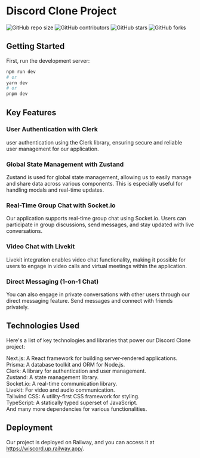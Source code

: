# Discord Clone Project

![GitHub repo size](https://img.shields.io/github/repo-size/weeeeey/discord-clone)
![GitHub contributors](https://img.shields.io/github/contributors/weeeeey/discord-clone)
![GitHub stars](https://img.shields.io/github/stars/weeeeey/discord-clone?style=social)
![GitHub forks](https://img.shields.io/github/forks/weeeeey/discord-clone?style=social)

## Getting Started

First, run the development server:

```bash
npm run dev
# or
yarn dev
# or
pnpm dev
```

## Key Features

### User Authentication with Clerk

user authentication using the Clerk library, ensuring secure and reliable user management for our application.

### Global State Management with Zustand

Zustand is used for global state management, allowing us to easily manage and share data across various components. This is especially useful for handling modals and real-time updates.

### Real-Time Group Chat with Socket.io

Our application supports real-time group chat using Socket.io. Users can participate in group discussions, send messages, and stay updated with live conversations.

### Video Chat with Livekit

Livekit integration enables video chat functionality, making it possible for users to engage in video calls and virtual meetings within the application.

### Direct Messaging (1-on-1 Chat)

You can also engage in private conversations with other users through our direct messaging feature. Send messages and connect with friends privately.

## Technologies Used

Here's a list of key technologies and libraries that power our Discord Clone project:

Next.js: A React framework for building server-rendered applications.<br/>
Prisma: A database toolkit and ORM for Node.js. <br/>
Clerk: A library for authentication and user management. <br/>
Zustand: A state management library. <br/>
Socket.io: A real-time communication library. <br/>
Livekit: For video and audio communication. <br/>
Tailwind CSS: A utility-first CSS framework for styling. <br/>
TypeScript: A statically typed superset of JavaScript. <br/>
And many more dependencies for various functionalities.

## Deployment

Our project is deployed on Railway, and you can access it at https://wiscord.up.railway.app/.
